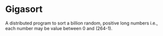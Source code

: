 # Gigasort
 A distributed program to sort a billion random, positive long numbers i.e., each number may be value between 0 and (264-1). 
